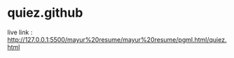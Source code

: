 # quiez.github

live link : http://127.0.0.1:5500/mayur%20resume/mayur%20resume/pgml.html/quiez.html
